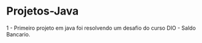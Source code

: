 # Projetos-Java

1 - Primeiro projeto em java foi resolvendo um desafio do curso DIO - Saldo Bancario.

